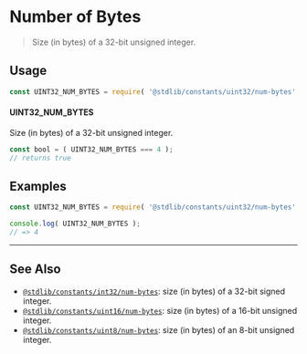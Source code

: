 <!--

@license Apache-2.0

Copyright (c) 2018 The Stdlib Authors.

Licensed under the Apache License, Version 2.0 (the "License");
you may not use this file except in compliance with the License.
You may obtain a copy of the License at

   http://www.apache.org/licenses/LICENSE-2.0

Unless required by applicable law or agreed to in writing, software
distributed under the License is distributed on an "AS IS" BASIS,
WITHOUT WARRANTIES OR CONDITIONS OF ANY KIND, either express or implied.
See the License for the specific language governing permissions and
limitations under the License.

-->

# Number of Bytes

> Size (in bytes) of a 32-bit unsigned integer.

<section class="usage">

## Usage

```javascript
const UINT32_NUM_BYTES = require( '@stdlib/constants/uint32/num-bytes' );
```

#### UINT32_NUM_BYTES

Size (in bytes) of a 32-bit unsigned integer.

```javascript
const bool = ( UINT32_NUM_BYTES === 4 );
// returns true
```

</section>

<!-- /.usage -->

<section class="examples">

## Examples

<!-- TODO: better example -->

<!-- eslint no-undef: "error" -->

```javascript
const UINT32_NUM_BYTES = require( '@stdlib/constants/uint32/num-bytes' );

console.log( UINT32_NUM_BYTES );
// => 4
```

</section>

<!-- /.examples -->

<!-- Section for related `stdlib` packages. Do not manually edit this section, as it is automatically populated. -->

<section class="related">

* * *

## See Also

-   <span class="package-name">[`@stdlib/constants/int32/num-bytes`][@stdlib/constants/int32/num-bytes]</span><span class="delimiter">: </span><span class="description">size (in bytes) of a 32-bit signed integer.</span>
-   <span class="package-name">[`@stdlib/constants/uint16/num-bytes`][@stdlib/constants/uint16/num-bytes]</span><span class="delimiter">: </span><span class="description">size (in bytes) of a 16-bit unsigned integer.</span>
-   <span class="package-name">[`@stdlib/constants/uint8/num-bytes`][@stdlib/constants/uint8/num-bytes]</span><span class="delimiter">: </span><span class="description">size (in bytes) of an 8-bit unsigned integer.</span>

</section>

<!-- /.related -->

<!-- Section for all links. Make sure to keep an empty line after the `section` element and another before the `/section` close. -->

<section class="links">

<!-- <related-links> -->

[@stdlib/constants/int32/num-bytes]: https://github.com/stdlib-js/stdlib/tree/develop/lib/node_modules/%40stdlib/constants/int32/num-bytes

[@stdlib/constants/uint16/num-bytes]: https://github.com/stdlib-js/stdlib/tree/develop/lib/node_modules/%40stdlib/constants/uint16/num-bytes

[@stdlib/constants/uint8/num-bytes]: https://github.com/stdlib-js/stdlib/tree/develop/lib/node_modules/%40stdlib/constants/uint8/num-bytes

<!-- </related-links> -->

</section>

<!-- /.links -->
